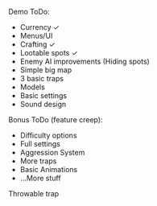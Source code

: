 Demo ToDo:
- Currency ✓
- Menus/UI
- Crafting ✓
- Lootable spots ✓
- Enemy AI improvements (Hiding spots)
- Simple big map
- 3 basic traps
- Models
- Basic settings
- Sound design

Bonus ToDo (feature creep):
- Difficulty options
- Full settings
- Aggression System
- More traps
- Basic Animations
- ...More stuff

Throwable trap
